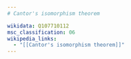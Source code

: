 ```yaml
---
# Cantor's isomorphism theorem

wikidata: Q107710112
msc_classification: 06
wikipedia_links:
  - "[[Cantor's isomorphism theorem]]"
---
```

